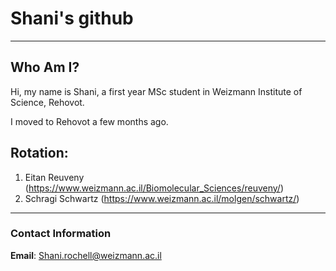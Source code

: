 # Shani's github

---

## Who Am I?

Hi, my name is Shani, a first year MSc student in Weizmann Institute of Science, Rehovot.

I moved to Rehovot a few months ago.

## Rotation:

1. Eitan Reuveny (https://www.weizmann.ac.il/Biomolecular_Sciences/reuveny/)
2. Schragi Schwartz (https://www.weizmann.ac.il/molgen/schwartz/) 

---
### Contact Information

**Email**: Shani.rochell@weizmann.ac.il
